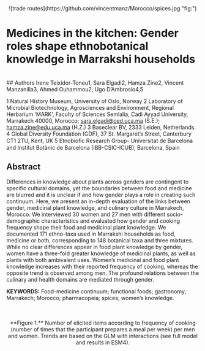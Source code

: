 
<center>
![trade
routes](https://github.com/vincentmanz/Morocco/spices.jpg "fig:")
</center>

# Medicines in the kitchen: Gender roles shape ethnobotanical knowledge in Marrakshi households

<br> \#\# Authors Irene Teixidor-Toneu1, Sara Elgadi2, Hamza Zine2,
Vincent Manzanilla3, Ahmed Ouhammou2, Ugo D’Ambrosio4,5

1 Natural History Museum, University of Oslo, Norway 2 Laboratory of
Microbial Biotechnology, Agrosciences and Environment, Regional
Herbarium ‘MARK’, Faculty of Sciences Semlalia, Cadi Ayyad University,
Marrakech 40000, Morocco; <sara.elgadi@ced.uca.ma> (S.E.);
<hamza.zine@edu.uca.ma> (H.Z.) 3 Baseclear BV, 2333 Leiden, Netherlands.
4 Global Diversity Foundation (GDF), 37 St. Margaret’s Street,
Canterbury CT1 2TU, Kent, UK 5 Etnobioﬁc Research Group- Universitat de
Barcelona and Institut Botànic de Barcelona (IBB-CSIC-ICUB), Barcelona,
Spain

## Abstract

Differences in knowledge about plants across genders are contingent to
specific cultural domains, yet the boundaries between food and medicine
are blurred and it is unclear if and how gender plays a role in creating
such continuum. Here, we present an in-depth evaluation of the links
between gender, medicinal plant knowledge, and culinary culture in
Marrakech, Morocco. We interviewed 30 women and 27 men with different
socio-demographic characteristics and evaluated how gender and cooking
frequency shape their food and medicinal plant knowledge. We documented
171 ethno-taxa used in Marrakshi households as food, medicine or both,
corresponding to 148 botanical taxa and three mixtures. While no clear
differences appear in food plant knowledge by gender, women have a
three-fold greater knowledge of medicinal plants, as well as plants with
both ambivalent uses. Women’s medicinal and food plant knowledge
increases with their reported frequency of cooking, whereas the opposite
trend is observed among men. The profound relations between the culinary
and health domains are mediated through gender.

**KEYWORDS:** Food-medicine continuum; functional foods; gastronomy;
Marrakech; Morocco; pharmacopeia; spices; women’s knowledge.

<br>

<br>

<center>
**Figure 1.** Number of elicited items according to frequency of cooking
(number of times that the participant prepares a meal per week) per men
and women. Trends are based on the GLM with interactions (see full model
and results in ESM4).
</center>

